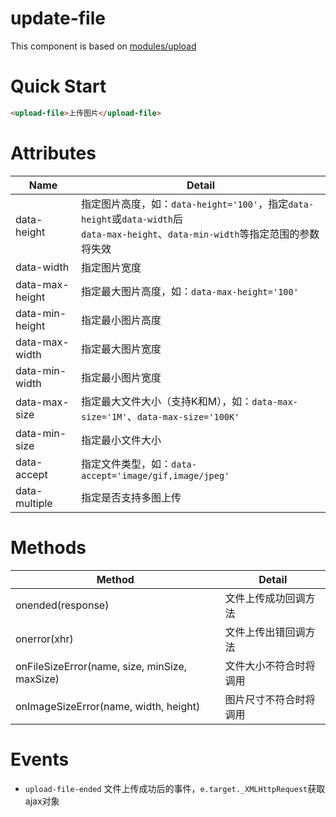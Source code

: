 # update-file
This component is based on [modules/upload](https://github.com/zhoukekestar/modules/tree/master/src/upload)

# Quick Start
```html
<upload-file>上传图片</upload-file>
```

# Attributes

| Name | Detail |
| --- | --- |
| data-height | 指定图片高度，如：`data-height='100'`，指定`data-height`或`data-width`后<br>`data-max-height`、`data-min-width`等指定范围的参数将失效 |
| data-width | 指定图片宽度 |
| data-max-height | 指定最大图片高度，如：`data-max-height='100'` |
| data-min-height | 指定最小图片高度 |
| data-max-width | 指定最大图片宽度 |
| data-min-width | 指定最小图片宽度 |
| data-max-size | 指定最大文件大小（支持K和M），如：`data-max-size='1M'`、`data-max-size='100K'` |
| data-min-size | 指定最小文件大小 |
| data-accept | 指定文件类型，如：`data-accept='image/gif,image/jpeg'` |
| data-multiple | 指定是否支持多图上传 |


# Methods

| Method | Detail |
| --- | --- |
| onended(response) | 文件上传成功回调方法 |
| onerror(xhr) | 文件上传出错回调方法 |
| onFileSizeError(name, size, minSize, maxSize) | 文件大小不符合时将调用 |
| onImageSizeError(name, width, height) | 图片尺寸不符合时将调用 |

# Events
* `upload-file-ended` 文件上传成功后的事件，`e.target._XMLHttpRequest`获取ajax对象
